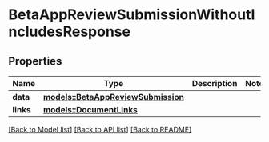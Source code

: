 # BetaAppReviewSubmissionWithoutIncludesResponse

## Properties

Name | Type | Description | Notes
------------ | ------------- | ------------- | -------------
**data** | [**models::BetaAppReviewSubmission**](BetaAppReviewSubmission.md) |  | 
**links** | [**models::DocumentLinks**](DocumentLinks.md) |  | 

[[Back to Model list]](../README.md#documentation-for-models) [[Back to API list]](../README.md#documentation-for-api-endpoints) [[Back to README]](../README.md)


